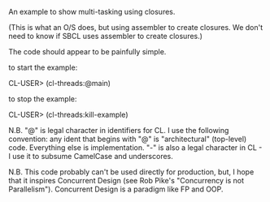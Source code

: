 An example to show multi-tasking using closures.

(This is what an O/S does, but using assembler to create closures.  We don't need to know if SBCL uses assembler to create closures.)

The code should appear to be painfully simple.

to start the example:

CL-USER> (cl-threads:@main)

to stop the example: 

CL-USER> (cl-threads:kill-example)


N.B. "@" is legal character in identifiers for CL.  I use the following convention: any ident that begins with "@" is "architectural" (top-level) code.  Everything else is implementation.  "-" is also a legal character in CL - I use it to subsume CamelCase and underscores.

N.B. This code probably can't be used directly for production, but, I hope that it inspires Concurrent Design (see Rob Pike's "Concurrency is not Parallelism").  Concurrent Design is a paradigm like FP and OOP.


